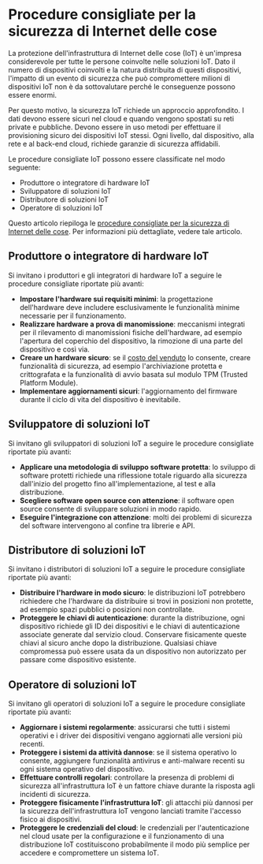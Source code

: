<properties
   pageTitle="Procedure consigliate per la sicurezza di Internet delle cose | Microsoft Azure"
   description="L'articolo fornisce un elenco completo di procedure consigliate per la sicurezza di Internet of Things e indicazioni generali."
   services="security"
   documentationCenter="na"
   authors="TomShinder"
   manager="StevenPo"
   editor="TomSh"/>

<tags
   ms.service="security"
   ms.devlang="na"
   ms.topic="article"
   ms.tgt_pltfrm="na"
   ms.workload="na"
   ms.date="05/18/2016"
   ms.author="yurid"/>

# Procedure consigliate per la sicurezza di Internet delle cose

La protezione dell'infrastruttura di Internet delle cose (IoT) è un'impresa considerevole per tutte le persone coinvolte nelle soluzioni IoT. Dato il numero di dispositivi coinvolti e la natura distribuita di questi dispositivi, l'impatto di un evento di sicurezza che può compromettere milioni di dispositivi IoT non è da sottovalutare perché le conseguenze possono essere enormi.

Per questo motivo, la sicurezza IoT richiede un approccio approfondito. I dati devono essere sicuri nel cloud e quando vengono spostati su reti private e pubbliche. Devono essere in uso metodi per effettuare il provisioning sicuro dei dispositivi IoT stessi. Ogni livello, dal dispositivo, alla rete e al back-end cloud, richiede garanzie di sicurezza affidabili.

Le procedure consigliate IoT possono essere classificate nel modo seguente:

- Produttore o integratore di hardware IoT
- Sviluppatore di soluzioni IoT
- Distributore di soluzioni IoT
- Operatore di soluzioni IoT

Questo articolo riepiloga le [procedure consigliate per la sicurezza di Internet delle cose](../iot-suite/iot-security-best-practices.md). Per informazioni più dettagliate, vedere tale articolo.

## Produttore o integratore di hardware IoT

Si invitano i produttori e gli integratori di hardware IoT a seguire le procedure consigliate riportate più avanti:

- **Impostare l'hardware sui requisiti minimi**: la progettazione dell'hardware deve includere esclusivamente le funzionalità minime necessarie per il funzionamento. 
- **Realizzare hardware a prova di manomissione**: meccanismi integrati per il rilevamento di manomissioni fisiche dell'hardware, ad esempio l'apertura del coperchio del dispositivo, la rimozione di una parte del dispositivo e così via. 
- **Creare un hardware sicuro**: se il [costo del venduto](https://en.wikipedia.org/wiki/Cost_of_goods_sold) lo consente, creare funzionalità di sicurezza, ad esempio l'archiviazione protetta e crittografata e la funzionalità di avvio basata sul modulo TPM (Trusted Platform Module).
- **Implementare aggiornamenti sicuri**: l'aggiornamento del firmware durante il ciclo di vita del dispositivo è inevitabile.

## Sviluppatore di soluzioni IoT

Si invitano gli sviluppatori di soluzioni IoT a seguire le procedure consigliate riportate più avanti:

- **Applicare una metodologia di sviluppo software protetta**: lo sviluppo di software protetti richiede una riflessione totale riguardo alla sicurezza dall'inizio del progetto fino all'implementazione, al test e alla distribuzione.
- **Scegliere software open source con attenzione**: il software open source consente di sviluppare soluzioni in modo rapido.
- **Eseguire l'integrazione con attenzione**: molti dei problemi di sicurezza del software intervengono al confine tra librerie e API. 

## Distributore di soluzioni IoT

Si invitano i distributori di soluzioni IoT a seguire le procedure consigliate riportate più avanti:

- **Distribuire l'hardware in modo sicuro**: le distribuzioni IoT potrebbero richiedere che l'hardware da distribuire si trovi in posizioni non protette, ad esempio spazi pubblici o posizioni non controllate.
- **Proteggere le chiavi di autenticazione**: durante la distribuzione, ogni dispositivo richiede gli ID dei dispositivi e le chiavi di autenticazione associate generate dal servizio cloud. Conservare fisicamente queste chiavi al sicuro anche dopo la distribuzione. Qualsiasi chiave compromessa può essere usata da un dispositivo non autorizzato per passare come dispositivo esistente.

## Operatore di soluzioni IoT

Si invitano gli operatori di soluzioni IoT a seguire le procedure consigliate riportate più avanti:

- **Aggiornare i sistemi regolarmente**: assicurarsi che tutti i sistemi operativi e i driver dei dispositivi vengano aggiornati alle versioni più recenti. 
- **Proteggere i sistemi da attività dannose**: se il sistema operativo lo consente, aggiungere funzionalità antivirus e anti-malware recenti su ogni sistema operativo del dispositivo. 
- **Effettuare controlli regolari**: controllare la presenza di problemi di sicurezza all'infrastruttura IoT è un fattore chiave durante la risposta agli incidenti di sicurezza.
- **Proteggere fisicamente l'infrastruttura IoT**: gli attacchi più dannosi per la sicurezza dell'infrastruttura IoT vengono lanciati tramite l'accesso fisico ai dispositivi.
- **Proteggere le credenziali del cloud**: le credenziali per l'autenticazione nel cloud usate per la configurazione e il funzionamento di una distribuzione IoT costituiscono probabilmente il modo più semplice per accedere e compromettere un sistema IoT. 

<!---HONumber=AcomDC_0525_2016-->